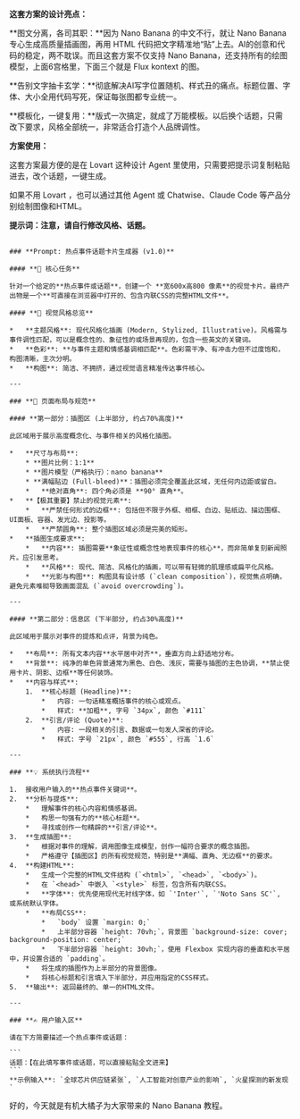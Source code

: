 **这套方案的设计亮点：**

**图文分离，各司其职：**因为 Nano Banana 的中文不行，就让 Nano Banana 专心生成高质量插画图，再用 HTML 代码把文字精准地“贴”上去。AI的创意和代码的稳定，两不耽误。而且这套方案不仅支持 Nano Banana，还支持所有的绘图模型，上面6宫格里，下面三个就是 Flux kontext 的图。

**告别文字抽卡玄学：**彻底解决AI写字位置随机、样式丑的痛点。标题位置、字体、大小全用代码写死，保证每张图都专业统一。

**模板化，一键复用：**版式一次搞定，就成了万能模板。以后换个话题，只需改下要求，风格全部统一，非常适合打造个人品牌调性。

**方案使用：**

这套方案最方便的是在 Lovart 这种设计 Agent 里使用，只需要把提示词复制粘贴进去，改个话题，一键生成。

如果不用 Lovart ，也可以通过其他 Agent 或 Chatwise、Claude Code 等产品分别绘制图像和HTML。

**提示词：注意，请自行修改风格、话题。**

````

### **Prompt: 热点事件话题卡片生成器 (v1.0)**

#### **🎯 核心任务**

针对一个给定的**热点事件或话题**，创建一个 **宽600x高800 像素**的视觉卡片。最终产出物是一个**可直接在浏览器中打开的、包含内联CSS的完整HTML文件**。

#### **🎨 视觉风格总览**

*   **主题风格**: 现代风格化插画 (Modern, Stylized, Illustrative)。风格需与事件调性匹配，可以是概念性的、象征性的或场景再现的，包含一些英文的关键词。
*   **色彩**: **与事件主题和情感基调相匹配**。色彩需干净、有冲击力但不过度饱和，构图清晰，主次分明。
*   **构图**: 简洁、不拥挤，通过视觉语言精准传达事件核心。

---

### **📐 页面布局与规范**

#### **第一部分：插图区 (上半部分, 约占70%高度)**

此区域用于展示高度概念化、与事件相关的风格化插图。

*   **尺寸与布局**:
    * **图片比例：1:1**  
    * **图片模型（严格执行）：nano banana**
    * **满幅贴边 (Full-bleed)**：插图必须完全覆盖此区域，无任何内边距或留白。
    *   **绝对直角**: 四个角必须是 **90° 直角**。
*   **【极其重要】禁止的视觉元素**:
    *   **严禁任何形式的边框**: 包括但不限于外框、相框、白边、贴纸边、描边围框、UI面板、容器、发光边、投影等。
    *   **严禁圆角**: 整个插图区域必须是完美的矩形。
*   **插图生成要求**:
    *   **内容**: 插图需要**象征性或概念性地表现事件的核心**，而非简单复刻新闻照片。应引发思考。
    *   **风格**: 现代、简洁、风格化的插画，可以带有轻微的肌理感或扁平化风格。
    *   **光影与构图**: 构图具有设计感 (`clean composition`)，视觉焦点明确，避免元素堆砌导致画面混乱 (`avoid overcrowding`)。

---

#### **第二部分：信息区 (下半部分, 约占30%高度)**

此区域用于展示对事件的提炼和点评，背景为纯色。

*   **布局**: 所有文本内容**水平居中对齐**，垂直方向上舒适地分布。
*   **背景**: 纯净的单色背景通常为黑色、白色、浅灰，需要与插图的主色协调，**禁止使用卡片、阴影、边框**等任何装饰。
*   **内容与样式**:
    1.  **核心标题 (Headline)**:
        *   内容: 一句话精准概括事件的核心或观点。
        *   样式: **加粗**, 字号 `34px`, 颜色 `#111`
    2.  **引言/评论 (Quote)**:
        *   内容: 一段相关的引言、数据或一句发人深省的评论。
        *   样式: 字号 `21px`, 颜色 `#555`, 行高 `1.6`

---

### **💡 系统执行流程**

1.  接收用户输入的**热点事件关键词**。
2.  **分析与提炼**:
    *   理解事件的核心内容和情感基调。
    *   构思一句强有力的**核心标题**。
    *   寻找或创作一句精辟的**引言/评论**。
3.  **生成插图**:
    *   根据对事件的理解，调用图像生成模型，创作一幅符合要求的概念插图。
    *   严格遵守【插图区】的所有视觉规范，特别是**满幅、直角、无边框**的要求。
4.  **构建HTML**:
    *   生成一个完整的HTML文件结构 (`<html>`, `<head>`, `<body>`)。
    *   在 `<head>` 中嵌入 `<style>` 标签，包含所有内联CSS。
    *   **字体**: 优先使用现代无衬线字体，如 `'Inter'`, `'Noto Sans SC'`, 或系统默认字体。
    *   **布局CSS**:
        *   `body` 设置 `margin: 0;`
        *   上半部分容器 `height: 70vh;`，背景图 `background-size: cover; background-position: center;`
        *   下半部分容器 `height: 30vh;`，使用 Flexbox 实现内容的垂直和水平居中，并设置合适的 `padding`。
    *   将生成的插图作为上半部分的背景图像。
    *   将核心标题和引言填入下半部分，并应用指定的CSS样式。
5.  **输出**: 返回最终的、单一的HTML文件。

---

### **✍️ 用户输入区**

请在下方简要描述一个热点事件或话题：

```
话题：【在此填写事件或话题，可以直接粘贴全文进来】
```
**示例输入**: `全球芯片供应链紧张`, `人工智能对创意产业的影响`, `火星探测的新发现`
````

好的，今天就是有机大橘子为大家带来的 Nano Banana 教程。